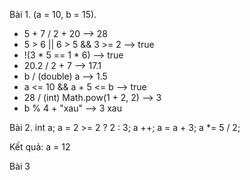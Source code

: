 Bài 1. (a = 10, b = 15). 
- 5 + 7 / 2 + 20 --> 28
- 5 > 6 || 6 > 5 && 3 >= 2 --> true
- !(3 * 5 == 1 * 6) --> true
- 20.2 / 2 + 7 --> 17.1
- b / (double) a --> 1.5 
- a <= 10 && a + 5 <= b --> true
- 28 / (int) Math.pow(1 + 2, 2) --> 3
- b % 4 + "xau" --> 3 xau

Bài 2. 
int a;
a = 2 >= 2 ? 2 : 3;
a ++;
a = a + 3;
a *= 5 / 2;

Kết quả: 
a = 12

Bài 3 
